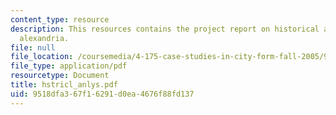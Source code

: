 ```yaml
---
content_type: resource
description: This resources contains the project report on historical analysis in
  alexandria.
file: null
file_location: /coursemedia/4-175-case-studies-in-city-form-fall-2005/9518dfa367f16291d0ea4676f88fd137_hstricl_anlys.pdf
file_type: application/pdf
resourcetype: Document
title: hstricl_anlys.pdf
uid: 9518dfa3-67f1-6291-d0ea-4676f88fd137
---
```

